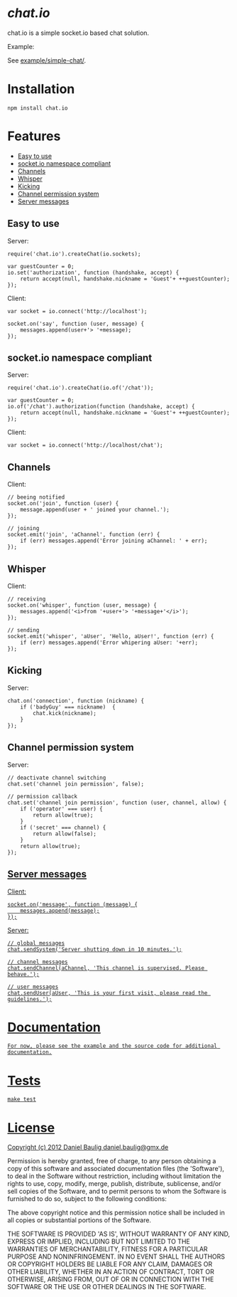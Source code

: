 # _chat.io_

chat.io is a simple socket.io based chat solution.

Example:

See [example/simple-chat/](./example/simple-chat/).

# Installation

    npm install chat.io

# Features

  * [Easy to use](#etu)
  * [socket.io namespace compliant](#namespace)
  * [Channels](#channels)
  * [Whisper](#whisper)
  * [Kicking](#kick)
  * [Channel permission system](#perm)
  * [Server messages](#servermsg)

## <a name="etu" /> Easy to use

Server:

    require('chat.io').createChat(io.sockets);

    var guestCounter = 0;
    io.set('authorization', function (handshake, accept) {
        return accept(null, handshake.nickname = 'Guest'+ ++guestCounter);
    });

Client:

    var socket = io.connect('http://localhost');

    socket.on('say', function (user, message) {
        messages.append(user+'> '+message);
    });

## <a name="namespace" />socket.io namespace compliant

Server:

    require('chat.io').createChat(io.of('/chat'));

    var guestCounter = 0;
    io.of('/chat').authorization(function (handshake, accept) {
        return accept(null, handshake.nickname = 'Guest'+ ++guestCounter);
    });

Client:
    
    var socket = io.connect('http://localhost/chat');

## <a name="channels" />Channels

Client:

    // beeing notified
    socket.on('join', function (user) {
        message.append(user + ' joined your channel.');
    });

    // joining
    socket.emit('join', 'aChannel', function (err) {
        if (err) messages.append('Error joining aChannel: ' + err);
    });

## <a name="whisper" />Whisper

Client:

    // receiving
    socket.on('whisper', function (user, message) {
        messages.append('<i>from '+user+'> '+message+'</i>');
    });
    
    // sending
    socket.emit('whisper', 'aUser', 'Hello, aUser!', function (err) {
        if (err) messages.append('Error whipering aUser: '+err);
    });

## <a name="kick" />Kicking

Server:

    chat.on('connection', function (nickname) {
        if ('badyGuy' === nickname)  {
            chat.kick(nickname);
        }
    });

## <a name="perm" />Channel permission system

Server:

    // deactivate channel switching
    chat.set('channel join permission', false);

    // permission callback
    chat.set('channel join permission', function (user, channel, allow) {
        if ('operator' === user) {
            return allow(true);
        }
        if ('secret' === channel) {
            return allow(false);
        }
        return allow(true);
    });

## <a href="servermsg" />Server messages

Client:

    socket.on('message', function (message) {
        messages.append(message);
    });

Server:

    // global messages
    chat.sendSystem('Server shutting down in 10 minutes.');

    // channel messages
    chat.sendChannel(aChannel, 'This channel is supervised. Please behave.');

    // user messages
    chat.sendUser(aUser, 'This is your first visit, please read the guidelines.');

# Documentation

    For now, please see the example and the source code for additional documentation.

# Tests

    make test

# License

Copyright (c) 2012 Daniel Baulig daniel.baulig@gmx.de

Permission is hereby granted, free of charge, to any person obtaining a copy of this software and associated documentation files (the 'Software'), to deal in the Software without restriction, including without limitation the rights to use, copy, modify, merge, publish, distribute, sublicense, and/or sell copies of the Software, and to permit persons to whom the Software is furnished to do so, subject to the following conditions:

The above copyright notice and this permission notice shall be included in all copies or substantial portions of the Software.

THE SOFTWARE IS PROVIDED 'AS IS', WITHOUT WARRANTY OF ANY KIND, EXPRESS OR IMPLIED, INCLUDING BUT NOT LIMITED TO THE WARRANTIES OF MERCHANTABILITY, FITNESS FOR A PARTICULAR PURPOSE AND NONINFRINGEMENT. IN NO EVENT SHALL THE AUTHORS OR COPYRIGHT HOLDERS BE LIABLE FOR ANY CLAIM, DAMAGES OR OTHER LIABILITY, WHETHER IN AN ACTION OF CONTRACT, TORT OR OTHERWISE, ARISING FROM, OUT OF OR IN CONNECTION WITH THE SOFTWARE OR THE USE OR OTHER DEALINGS IN THE SOFTWARE.
